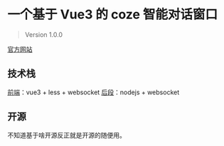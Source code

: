 # 一个基于 Vue3 的 coze 智能对话窗口

> Version 1.0.0

[官方网站](https://coze-bot.mitkimi.com)

## 技术栈
[前端](./vue-next/README.md)：vue3 + less + websocket
[后段](./core/README.md)：nodejs + websocket

## 开源
不知道基于啥开源反正就是开源的随便用。